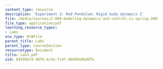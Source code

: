 ```yaml
---
content_type: resource
description: 'Experiment 3: Rod Pendulum: Rigid body dynamics I'
file: /media/courses/2-004-modeling-dynamics-and-control-ii-spring-2003/84549a7448f6ec5a7c47dbdd9e8bddfa_Lab3.pdf
file_type: application/pdf
learning_resource_types:
- Labs
ocw_type: OCWFile
parent_title: Labs
parent_type: CourseSection
resourcetype: Document
title: Lab3.pdf
uid: 84549a74-48f6-ec5a-7c47-dbdd9e8bddfa
---
```

